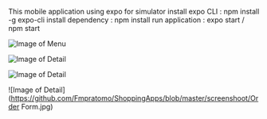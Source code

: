 This mobile application using expo for simulator
install expo CLI : npm install -g expo-cli
install dependency : npm install
run application : expo start / npm start

![Image of Menu](https://github.com/Fmpratomo/ShoppingApps/blob/master/screenshoot/Home.jpg)

![Image of Detail](https://github.com/Fmpratomo/ShoppingApps/blob/master/screenshoot/DetailProduct.jpg)

![Image of Detail](https://github.com/Fmpratomo/ShoppingApps/blob/master/screenshoot/Cart.jpg)

![Image of Detail](https://github.com/Fmpratomo/ShoppingApps/blob/master/screenshoot/Order Form.jpg)
